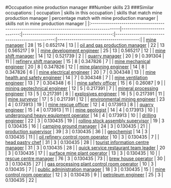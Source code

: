 #Occupation mine production manager
##Number skills 23
###Similar occupations:
| occupation                                                                                  |   skills in this occupation |   skills that match mine production manager |   percentage match with mine production manager |   skills not in mine production manager |
|:--------------------------------------------------------------------------------------------|----------------------------:|--------------------------------------------:|------------------------------------------------:|----------------------------------------:|
| [mine manager](mine_manager.md)                                                             |                          28 |                                          15 |                                        0.652174 |                                      13 |
| [oil and gas production manager](oil_and_gas_production_manager.md)                         |                          22 |                                          13 |                                        0.565217 |                                       9 |
| [mine development engineer](mine_development_engineer.md)                                   |                          25 |                                          13 |                                        0.565217 |                                      12 |
| [mine shift manager](mine_shift_manager.md)                                                 |                          14 |                                          12 |                                        0.521739 |                                       2 |
| [quarry manager](quarry_manager.md)                                                         |                          20 |                                           9 |                                        0.391304 |                                      11 |
| [refinery shift manager](refinery_shift_manager.md)                                         |                          15 |                                           8 |                                        0.347826 |                                       7 |
| [mine mechanical engineer](mine_mechanical_engineer.md)                                     |                          20 |                                           8 |                                        0.347826 |                                      12 |
| [mine planning engineer](mine_planning_engineer.md)                                         |                          14 |                                           8 |                                        0.347826 |                                       6 |
| [mine electrical engineer](mine_electrical_engineer.md)                                     |                          20 |                                           7 |                                        0.304348 |                                      13 |
| [mine health and safety engineer](mine_health_and_safety_engineer.md)                       |                          14 |                                           7 |                                        0.304348 |                                       7 |
| [mine ventilation engineer](mine_ventilation_engineer.md)                                   |                          13 |                                           7 |                                        0.304348 |                                       6 |
| [mine safety officer](mine_safety_officer.md)                                               |                          15 |                                           6 |                                        0.26087  |                                       9 |
| [mining geotechnical engineer](mining_geotechnical_engineer.md)                             |                          12 |                                           5 |                                        0.217391 |                                       7 |
| [mineral processing engineer](mineral_processing_engineer.md)                               |                          13 |                                           5 |                                        0.217391 |                                       8 |
| [explosives engineer](explosives_engineer.md)                                               |                          16 |                                           5 |                                        0.217391 |                                      11 |
| [mine surveyor](mine_surveyor.md)                                                           |                          17 |                                           5 |                                        0.217391 |                                      12 |
| [environmental mining engineer](environmental_mining_engineer.md)                           |                          23 |                                           4 |                                        0.173913 |                                      19 |
| [mine rescue officer](mine_rescue_officer.md)                                               |                          12 |                                           4 |                                        0.173913 |                                       8 |
| [quarry engineer](quarry_engineer.md)                                                       |                          15 |                                           4 |                                        0.173913 |                                      11 |
| [mine geologist](mine_geologist.md)                                                         |                          14 |                                           4 |                                        0.173913 |                                      10 |
| [underground heavy equipment operator](underground_heavy_equipment_operator.md)             |                          14 |                                           4 |                                        0.173913 |                                      10 |
| [drilling engineer](drilling_engineer.md)                                                   |                          22 |                                           3 |                                        0.130435 |                                      19 |
| [rolling stock assembly supervisor](rolling_stock_assembly_supervisor.md)                   |                          19 |                                           3 |                                        0.130435 |                                      16 |
| [camping ground manager](camping_ground_manager.md)                                         |                          24 |                                           3 |                                        0.130435 |                                      21 |
| [production supervisor](production_supervisor.md)                                           |                          39 |                                           3 |                                        0.130435 |                                      36 |
| [geochemist](geochemist.md)                                                                 |                          14 |                                           3 |                                        0.130435 |                                      11 |
| [oil refinery control room operator](oil_refinery_control_room_operator.md)                 |                          10 |                                           3 |                                        0.130435 |                                       7 |
| [head pastry chef](head_pastry_chef.md)                                                     |                          31 |                                           3 |                                        0.130435 |                                      28 |
| [tourist information centre manager](tourist_information_centre_manager.md)                 |                          31 |                                           3 |                                        0.130435 |                                      28 |
| [quick service restaurant team leader](quick_service_restaurant_team_leader.md)             |                          20 |                                           3 |                                        0.130435 |                                      17 |
| [surface mine plant operator](surface_mine_plant_operator.md)                               |                          13 |                                           3 |                                        0.130435 |                                      10 |
| [rescue centre manager](rescue_centre_manager.md)                                           |                          76 |                                           3 |                                        0.130435 |                                      73 |
| [brew house operator](brew_house_operator.md)                                               |                          30 |                                           3 |                                        0.130435 |                                      27 |
| [gas processing plant control room operator](gas_processing_plant_control_room_operator.md) |                          10 |                                           3 |                                        0.130435 |                                       7 |
| [public administration manager](public_administration_manager.md)                           |                          18 |                                           3 |                                        0.130435 |                                      15 |
| [mine control room operator](mine_control_room_operator.md)                                 |                          12 |                                           3 |                                        0.130435 |                                       9 |
| [petroleum engineer](petroleum_engineer.md)                                                 |                          25 |                                           3 |                                        0.130435 |                                      22 |

